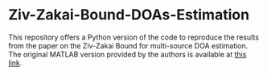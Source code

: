 # Ziv-Zakai-Bound-DOAs-Estimation
This repository offers a Python version of the code to reproduce the results from the paper on the Ziv-Zakai Bound for multi-source DOA estimation. The original MATLAB version provided by the authors is available at [this link](https://sites.google.com/view/yujiegu/code). 
